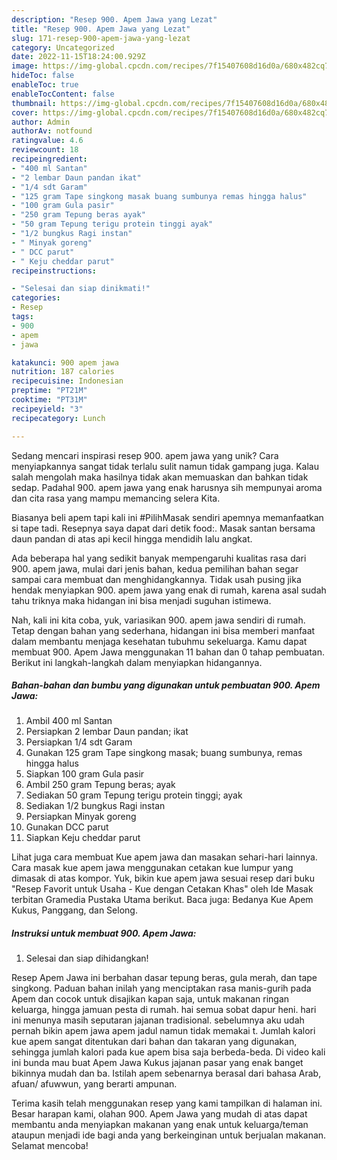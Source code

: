 ```yaml
---
description: "Resep 900. Apem Jawa yang Lezat"
title: "Resep 900. Apem Jawa yang Lezat"
slug: 171-resep-900-apem-jawa-yang-lezat
category: Uncategorized
date: 2022-11-15T18:24:00.929Z
image: https://img-global.cpcdn.com/recipes/7f15407608d16d0a/680x482cq70/900-apem-jawa-foto-resep-utama.jpg
hideToc: false
enableToc: true
enableTocContent: false
thumbnail: https://img-global.cpcdn.com/recipes/7f15407608d16d0a/680x482cq70/900-apem-jawa-foto-resep-utama.jpg
cover: https://img-global.cpcdn.com/recipes/7f15407608d16d0a/680x482cq70/900-apem-jawa-foto-resep-utama.jpg
author: Admin
authorAv: notfound
ratingvalue: 4.6
reviewcount: 18
recipeingredient:
- "400 ml Santan"
- "2 lembar Daun pandan ikat"
- "1/4 sdt Garam"
- "125 gram Tape singkong masak buang sumbunya remas hingga halus"
- "100 gram Gula pasir"
- "250 gram Tepung beras ayak"
- "50 gram Tepung terigu protein tinggi ayak"
- "1/2 bungkus Ragi instan"
- " Minyak goreng"
- " DCC parut"
- " Keju cheddar parut"
recipeinstructions:

- "Selesai dan siap dinikmati!"
categories:
- Resep
tags:
- 900
- apem
- jawa

katakunci: 900 apem jawa 
nutrition: 187 calories
recipecuisine: Indonesian
preptime: "PT21M"
cooktime: "PT31M"
recipeyield: "3"
recipecategory: Lunch

---
```





Sedang mencari inspirasi resep 900. apem jawa yang unik? Cara menyiapkannya sangat tidak terlalu sulit namun tidak gampang juga. Kalau salah mengolah maka hasilnya tidak akan memuaskan dan bahkan tidak sedap. Padahal 900. apem jawa yang enak harusnya sih mempunyai aroma dan cita rasa yang mampu memancing selera Kita.





Biasanya beli apem tapi kali ini #PilihMasak sendiri apemnya memanfaatkan si tape tadi. Resepnya saya dapat dari detik food:. Masak santan bersama daun pandan di atas api kecil hingga mendidih lalu angkat.

Ada beberapa hal yang sedikit banyak mempengaruhi kualitas rasa dari 900. apem jawa, mulai dari jenis bahan, kedua pemilihan bahan segar sampai cara membuat dan menghidangkannya. Tidak usah pusing jika hendak menyiapkan 900. apem jawa yang enak di rumah, karena asal sudah tahu triknya maka hidangan ini bisa menjadi suguhan istimewa.






Nah, kali ini kita coba, yuk, variasikan 900. apem jawa sendiri di rumah. Tetap dengan bahan yang sederhana, hidangan ini bisa memberi manfaat dalam membantu menjaga kesehatan tubuhmu sekeluarga. Kamu dapat membuat 900. Apem Jawa menggunakan 11 bahan dan 0 tahap pembuatan. Berikut ini langkah-langkah dalam menyiapkan hidangannya.

<!--inarticleads1-->

##### Bahan-bahan dan bumbu yang digunakan untuk pembuatan 900. Apem Jawa:

1. Ambil 400 ml Santan
1. Persiapkan 2 lembar Daun pandan; ikat
1. Persiapkan 1/4 sdt Garam
1. Gunakan 125 gram Tape singkong masak; buang sumbunya, remas hingga halus
1. Siapkan 100 gram Gula pasir
1. Ambil 250 gram Tepung beras; ayak
1. Sediakan 50 gram Tepung terigu protein tinggi; ayak
1. Sediakan 1/2 bungkus Ragi instan
1. Persiapkan  Minyak goreng
1. Gunakan  DCC parut
1. Siapkan  Keju cheddar parut


Lihat juga cara membuat Kue apem jawa dan masakan sehari-hari lainnya. Cara masak kue apem jawa menggunakan cetakan kue lumpur yang dimasak di atas kompor. Yuk, bikin kue apem jawa sesuai resep dari buku &#34;Resep Favorit untuk Usaha - Kue dengan Cetakan Khas&#34; oleh Ide Masak terbitan Gramedia Pustaka Utama berikut. Baca juga: Bedanya Kue Apem Kukus, Panggang, dan Selong. 

<!--inarticleads2-->

##### Instruksi untuk membuat 900. Apem Jawa:


1. Selesai dan siap dihidangkan!

Resep Apem Jawa ini berbahan dasar tepung beras, gula merah, dan tape singkong. Paduan bahan inilah yang menciptakan rasa manis-gurih pada Apem dan cocok untuk disajikan kapan saja, untuk makanan ringan keluarga, hingga jamuan pesta di rumah. hai semua sobat dapur heni. hari ini menunya masih seputaran jajanan tradisional. sebelumnya aku udah pernah bikin apem jawa apem jadul namun tidak memakai t. Jumlah kalori kue apem sangat ditentukan dari bahan dan takaran yang digunakan, sehingga jumlah kalori pada kue apem bisa saja berbeda-beda. Di video kali ini bunda mau buat Apem Jawa Kukus jajanan pasar yang enak banget bikinnya mudah dan ba. Istilah apem sebenarnya berasal dari bahasa Arab, afuan/ afuwwun, yang berarti ampunan. 

Terima kasih telah menggunakan resep yang kami tampilkan di halaman ini. Besar harapan kami, olahan 900. Apem Jawa yang mudah di atas dapat membantu anda menyiapkan makanan yang enak untuk keluarga/teman ataupun menjadi ide bagi anda yang berkeinginan untuk berjualan makanan. Selamat mencoba!
